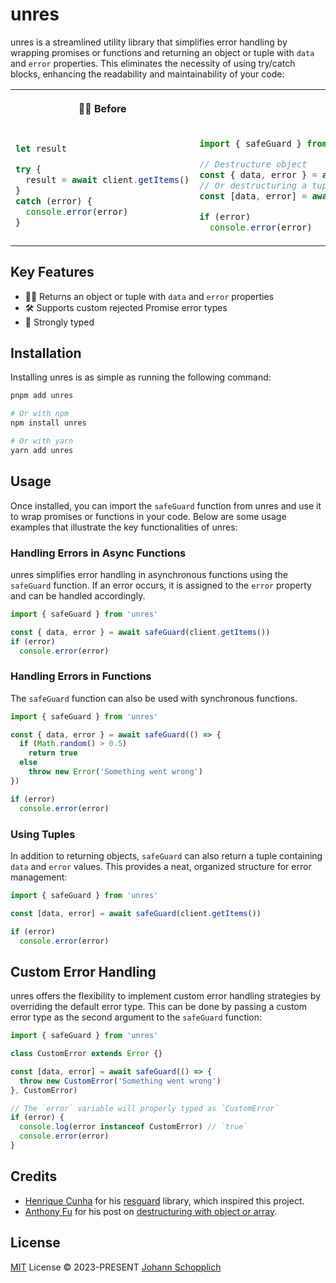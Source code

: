 # unres

unres is a streamlined utility library that simplifies error handling by wrapping promises or functions and returning an object or tuple with `data` and `error` properties. This eliminates the necessity of using try/catch blocks, enhancing the readability and maintainability of your code:

<table>

<tr>
<th><p><strong>😮‍💨 Before</strong></p></th>
<th><p><strong>🙆‍♂️ After</strong></p></th>
</tr>

<tr>
<td>

```ts
let result

try {
  result = await client.getItems()
}
catch (error) {
  console.error(error)
}
```

</td>
<td>

```ts
import { safeGuard } from 'unres'

// Destructure object
const { data, error } = await safeGuard(client.getItems())
// Or destructuring a tuple is also supported
const [data, error] = await safeGuard(client.getItems())

if (error)
  console.error(error)
```

</td>
</tr>

</table>

## Key Features

- 💆‍♂️ Returns an object or tuple with `data` and `error` properties
- 🛠️ Supports custom rejected Promise error types
- 🦾 Strongly typed

## Installation

Installing unres is as simple as running the following command:

```bash
pnpm add unres

# Or with npm
npm install unres

# Or with yarn
yarn add unres
```

## Usage

Once installed, you can import the `safeGuard` function from unres and use it to wrap promises or functions in your code. Below are some usage examples that illustrate the key functionalities of unres:

### Handling Errors in Async Functions

unres simplifies error handling in asynchronous functions using the `safeGuard` function. If an error occurs, it is assigned to the `error` property and can be handled accordingly.

```ts
import { safeGuard } from 'unres'

const { data, error } = await safeGuard(client.getItems())
if (error)
  console.error(error)
```

### Handling Errors in Functions

The `safeGuard` function can also be used with synchronous functions.

```ts
import { safeGuard } from 'unres'

const { data, error } = await safeGuard(() => {
  if (Math.random() > 0.5)
    return true
  else
    throw new Error('Something went wrong')
})

if (error)
  console.error(error)
```

### Using Tuples

In addition to returning objects, `safeGuard` can also return a tuple containing `data` and `error` values. This provides a neat, organized structure for error management:

```ts
import { safeGuard } from 'unres'

const [data, error] = await safeGuard(client.getItems())

if (error)
  console.error(error)
```

## Custom Error Handling

unres offers the flexibility to implement custom error handling strategies by overriding the default error type. This can be done by passing a custom error type as the second argument to the `safeGuard` function:

```ts
import { safeGuard } from 'unres'

class CustomError extends Error {}

const [data, error] = await safeGuard(() => {
  throw new CustomError('Something went wrong')
}, CustomError)

// The `error` variable will properly typed as `CustomError`
if (error) {
  console.log(error instanceof CustomError) // `true`
  console.error(error)
}
```

## Credits

- [Henrique Cunha](https://github.com/henrycunh) for his [resguard](https://github.com/henrycunh/resguard) library, which inspired this project.
- [Anthony Fu](https://github.com/antfu) for his post on [destructuring with object or array](https://antfu.me/posts/destructuring-with-object-or-array).

## License

[MIT](./LICENSE) License © 2023-PRESENT [Johann Schopplich](https://github.com/johannschopplich)
